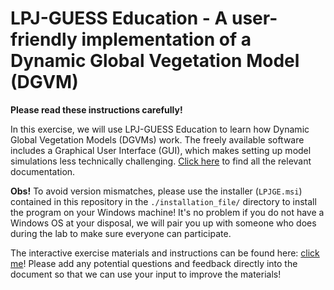# LPJ-GUESS Education - A user-friendly implementation of a Dynamic Global Vegetation Model (DGVM)

**Please read these instructions carefully!**

In this exercise, we will use LPJ-GUESS Education to learn how Dynamic Global Vegetation Models (DGVMs) work.
The freely available software includes a Graphical User Interface (GUI), which makes setting up model simulations less
technically challenging. [Click here](https://web.nateko.lu.se/lpj-guess/education/) to find all the relevant documentation.

**Obs!** To avoid version mismatches, please use the installer (`LPJGE.msi`) contained in this repository in the
`./installation_file/` directory to install the program on your Windows machine! It's no problem if you do not have a Windows 
OS at your disposal, we will pair you up with someone who does during the lab to make sure everyone can participate.

The interactive exercise materials and instructions can be found here: 
[click me](https://hackmd.io/@pYjjfkwmSfW932OvIjzLHA/Hkx2slnN5)! Please add any potential questions and feedback directly into 
the document so that we can use your input to improve the materials!